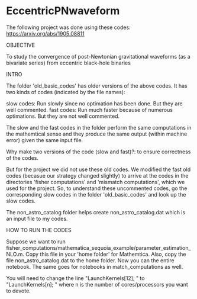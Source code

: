# EccentricPNwaveform

The following project was done using these codes: https://arxiv.org/abs/1905.08811

OBJECTIVE

To study the convergence of post-Newtonian gravitational waveforms (as a bivariate series) from eccentric black-hole binaries



INTRO

The folder 'old_basic_codes' has older versions of the above codes. It has two kinds of codes (indicated by the file names):

slow codes: Run slowly since no optimation has been done. But they are well commented.
fast codes: Run much faster because of numerous optimations. But they are not well commented.

The slow and the fast codes in the folder perform the same computations in the mathemtical sense and they produce the same 
output (within machine error) given the same input file.

Why make two versions of the code (slow and fast)?: to ensure correctness of the codes.

But for the project we did not use these old codes. We modified the fast old codes (becasue our strategy changed slightly) to arrive at the codes in the directories 'fisher computations' and 'mismatch computations', which we used for the project. So, to understand these uncommented codes, go the corresponding slow codes in the folder 'old_basic_codes' and look
up the slow codes.

The non_astro_catalog folder helps create non_astro_catalog.dat which is an input file to my codes.



HOW TO RUN THE CODES

Suppose we want to run fisher_computations/mathematica_sequoia_example/parameter_estimation_NLO.m. Copy this file in your 'home folder' for Mathemtica. Also, copy the file non_astro_catalog.dat to the home folder. Now you can the entire notebook. The same goes for notebooks in match_computations as well. 

You will need to change the line "LaunchKernels[12]; " to "LaunchKernels[n]; " where n is the number of cores/processors you want to devote. 
